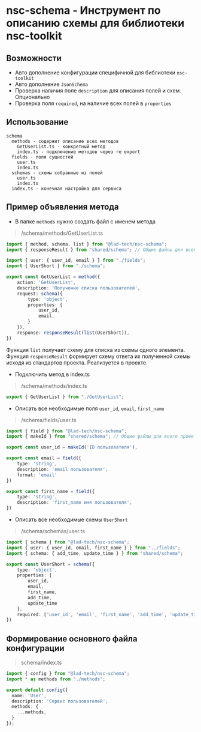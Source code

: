 # nsc-schema - Инструмент по описанию схемы для библиотеки nsc-toolkit

## Возможности

- Авто дополнение конфигурации специфичной для библиотеки `nsc-toolkit`
- Авто дополнение `JsonSchema`
- Проверка наличия поле `description` для описания полей и схем. Опционально 
- Проверка поля `required`, на наличие всех полей в `properties`

## Использование

```
schema
  methods - содержит описание всех методов
    GetUserList.ts - конкретный метод
    index.ts - подключение методов через re export
  fields - поля сущностей
    user.ts
    index.ts
  schemas - схемы собранные из полей
    user.ts
    index.ts
  index.ts - конечная настройка для сервиса
```

## Пример объявления метода

- В папке `methods` нужно создать файл с именем метода

> /schema/methods/GetUserList.ts
```typescript
import { method, schema, list } from "@lad-tech/nsc-schema";
import { responseResult } from "shared/schema"; // Общие файлы для всего проекта

import { user: { user_id, email } } from "./fields";
import { UserShort } from "./schema";

export const GetUserList = method({
    action: 'GetUserList',
    description: 'Получение списка пользователей',
    request: schema({ 
        type: 'object',
        properties: {
            user_id, 
            email,
        }
    }),
    response: responseResult(list(UserShort)),
})
```

Функция `list` получает схему для списка из схемы одного элемента.
Функция `responseResult` формирует схему ответа их полученной схемы исходя из стандартов проекта. Реализуется в проекте.

- Подключить метод в index.ts

> /schema/methods/index.ts

```typescript
export { GetUserList } from "./GetUserList";
```

- Описать все необходимые поля `user_id`, `email`, `first_name`

> /schema/fields/user.ts

```typescript
import { field } from "@lad-tech/nsc-schema";
import { makeId } from "shared/schema"; // Общие файлы для всего проекта

export const user_id = makeId('ID пользователя'),

export const email = field({
    type: 'string',
    description: 'email пользователя',
    format: 'email'
})

export const first_name = field({
    type: 'string',
    description: 'first_name имя пользователя',
})
```

- Описать все необходимые схемы `UserShort`

> /schema/schemas/user.ts

```typescript
import { schema } from "@lad-tech/nsc-schema";
import { user: { user_id, email, first_name } } from "../fields";
import { schema: { add_time, update_time } } from "shared/schema";

export const UserShort = schema({
    type: 'object',
    properties: {
        user_id,
        email,
        first_name,
        add_time, 
        update_time
    },
    required: ['user_id', 'email', 'first_name', 'add_time', 'update_time'],
})
```

## Формирование основного файла конфигурации

> schema/index.ts

```typescript
import { config } from "@lad-tech/nsc-schema";
import * as methods from "./methods";

export default config({
  name: 'User',
  description: 'Сервис пользователей',
  methods: {
    ...methods,
  }
});
```
